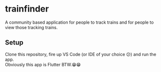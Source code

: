 # trainfinder

A community based application for people to track trains and for people to view those tracking trains. 

## Setup

Clone this repository, fire up VS Code (or IDE of your choice 😕) and run the app.  
Obviously this app is Flutter BTW.😁😁

